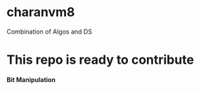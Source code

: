 

# charanvm8
Combination of Algos and DS


# This repo is ready to contribute

#### Bit Manipulation




